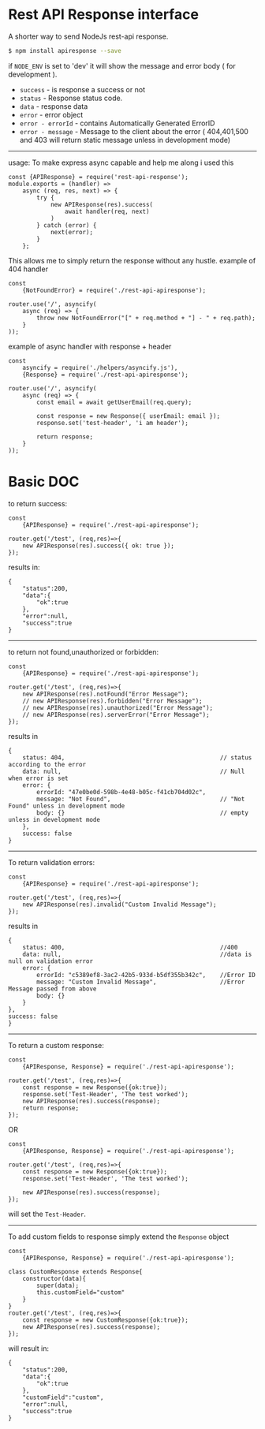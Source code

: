# Rest API Response interface
A shorter way to send NodeJs rest-api response.

```sh
$ npm install apiresponse --save
```

if `NODE_ENV` is set to 'dev' it will show the message and error body ( for development ).

- ``success`` - is response a success or not
- ``status`` - Response status code.
- ``data`` - response data
- ``error`` - error object
- ``error - errorId`` - contains Automatically Generated ErrorID
- ``error - message`` - Message to the client about the error ( 404,401,500 and 403 will return static message unless in development mode)

---

usage:
To make express async capable and help me along i used this
```
const {APIResponse} = require('rest-api-response');
module.exports = (handler) =>
    async (req, res, next) => {
        try {
            new APIResponse(res).success(
                await handler(req, next)
            )
        } catch (error) {
            next(error);
        }
    };
```
This allows me to simply return the response without any hustle.
example of 404 handler
```
const
    {NotFoundError} = require('./rest-api-apiresponse');
    
router.use('/', asyncify(
    async (req) => {
        throw new NotFoundError("[" + req.method + "] - " + req.path);
    }
));
```
example of async handler with response + header
```
const
    asyncify = require('./helpers/asyncify.js'),
    {Response} = require('./rest-api-apiresponse');
    
router.use('/', asyncify(
    async (req) => {
        const email = await getUserEmail(req.query);
        
        const response = new Response({ userEmail: email });
        response.set('test-header', 'i am header');
        
        return response;
    }
));
```

# Basic DOC
to return success:
```
const
    {APIResponse} = require('./rest-api-apiresponse');

router.get('/test', (req,res)=>{
    new APIResponse(res).success({ ok: true });
});
```
results in:
```
{
    "status":200,
    "data":{
        "ok":true
    },
    "error":null,
    "success":true
}
```
---


to return not found,unauthorized or forbidden:
```
const
    {APIResponse} = require('./rest-api-apiresponse');

router.get('/test', (req,res)=>{
    new APIResponse(res).notFound("Error Message");
    // new APIResponse(res).forbidden("Error Message");
    // new APIResponse(res).unauthorized("Error Message");
    // new APIResponse(res).serverError("Error Message");
});
```
results in
```
{
    status: 404,                                            // status according to the error
    data: null,                                             // Null when error is set
    error: {
        errorId: "47e0be0d-598b-4e48-b05c-f41cb704d02c",
        message: "Not Found",                               // "Not Found" unless in development mode
        body: {}                                            // empty unless in development mode
    },
    success: false
}
```
---

To return validation errors:
```
const
    {APIResponse} = require('./rest-api-apiresponse');

router.get('/test', (req,res)=>{
    new APIResponse(res).invalid("Custom Invalid Message");
});
```
results in
```
{
    status: 400,                                            //400
    data: null,                                             //data is null on validation error
    error: {
        errorId: "c5389ef8-3ac2-42b5-933d-b5df355b342c",    //Error ID
        message: "Custom Invalid Message",                  //Error Message passed from above
        body: {}
    }
},
success: false
}
```
---


To return a custom response:
```
const
    {APIResponse, Response} = require('./rest-api-apiresponse');

router.get('/test', (req,res)=>{
    const response = new Response({ok:true});
    response.set('Test-Header', 'The test worked');
    new APIResponse(res).success(response);
    return response;
});
```

OR 

```
const
    {APIResponse, Response} = require('./rest-api-apiresponse');

router.get('/test', (req,res)=>{
    const response = new Response({ok:true}); 
    response.set('Test-Header', 'The test worked');
    
    new APIResponse(res).success(response); 
});
```
will set the `Test-Header`.

---

To add custom fields to response simply extend the ``Response`` object
```
const
    {APIResponse, Response} = require('./rest-api-apiresponse');

class CustomResponse extends Response{
    constructor(data){
        super(data);
        this.customField="custom"
    }
}
router.get('/test', (req,res)=>{
    const response = new CustomResponse({ok:true});
    new APIResponse(res).success(response);
});
```

will result in:
```
{
    "status":200,
    "data":{
        "ok":true
    },
    "customField":"custom",
    "error":null,
    "success":true
}
```
